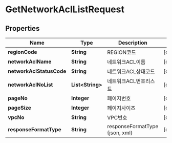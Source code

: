 
# GetNetworkAclListRequest

## Properties
Name | Type | Description | Notes
------------ | ------------- | ------------- | -------------
**regionCode** | **String** | REGION코드 |  [optional]
**networkAclName** | **String** | 네트워크ACL이름 |  [optional]
**networkAclStatusCode** | **String** | 네트워크ACL상태코드 |  [optional]
**networkAclNoList** | **List&lt;String&gt;** | 네트워크ACL번호리스트 |  [optional]
**pageNo** | **Integer** | 페이지번호 |  [optional]
**pageSize** | **Integer** | 페이지사이즈 |  [optional]
**vpcNo** | **String** | VPC번호 |  [optional]
**responseFormatType** | **String** | responseFormatType {json, xml} |  [optional]



